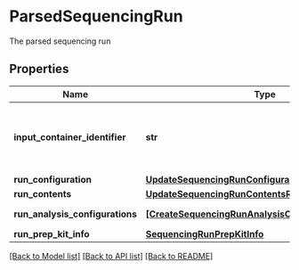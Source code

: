 # ParsedSequencingRun

The parsed sequencing run

## Properties
Name | Type | Description | Notes
------------ | ------------- | ------------- | -------------
**input_container_identifier** | **str** | The input container identifier extracted from the sample sheet | [optional] 
**run_configuration** | [**UpdateSequencingRunConfigurationRequest**](UpdateSequencingRunConfigurationRequest.md) |  | [optional] 
**run_contents** | [**UpdateSequencingRunContentsRequest**](UpdateSequencingRunContentsRequest.md) |  | [optional] 
**run_analysis_configurations** | [**[CreateSequencingRunAnalysisConfigurationRequest]**](CreateSequencingRunAnalysisConfigurationRequest.md) | Run analysis configurations | [optional] 
**run_prep_kit_info** | [**SequencingRunPrepKitInfo**](SequencingRunPrepKitInfo.md) |  | [optional] 

[[Back to Model list]](../README.md#documentation-for-models) [[Back to API list]](../README.md#documentation-for-api-endpoints) [[Back to README]](../README.md)


